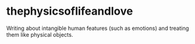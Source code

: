 # thephysicsoflifeandlove
Writing about intangible human features (such as emotions) and treating them like physical objects.
